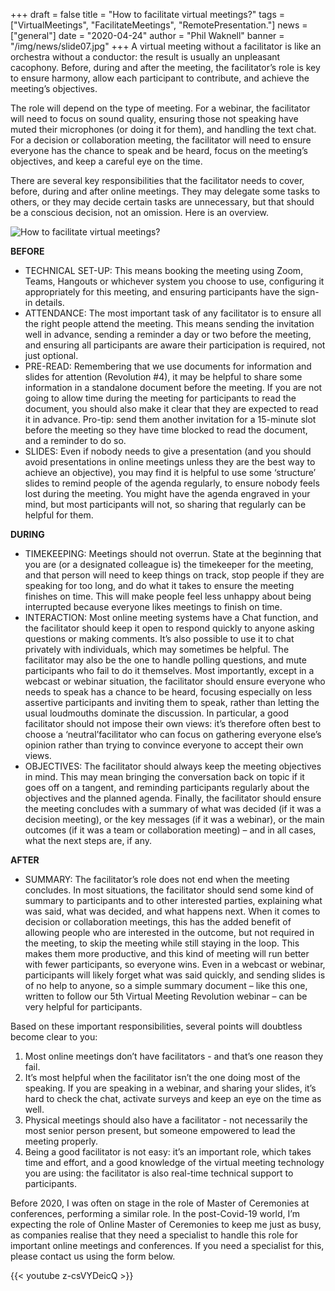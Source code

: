+++
draft = false
title = "How to facilitate virtual meetings?"
tags = ["VirtualMeetings", "FacilitateMeetings", "RemotePresentation."]
news = ["general"]
date = "2020-04-24"
author = "Phil Waknell"
banner = "/img/news/slide07.jpg"
+++
A virtual meeting without a facilitator is like an orchestra without a conductor: the result is usually an unpleasant cacophony. Before, during and after the meeting, the facilitator’s role is key to ensure harmony, allow each participant to contribute, and achieve the meeting’s objectives.

The role will depend on the type of meeting. For a webinar, the facilitator will need to focus on sound quality, ensuring those not speaking have muted their microphones (or doing it for them), and handling the text chat. For a decision or collaboration meeting, the facilitator will need to ensure everyone has the chance to speak and be heard, focus on the meeting’s objectives, and keep a careful eye on the time.

There are several key responsibilities that the facilitator needs to cover, before, during and after online meetings. They may delegate some tasks to others, or they may decide certain tasks are unnecessary, but that should be a conscious decision, not an omission. Here is an overview.

![](/img/news/vmr_webinar_5_en_-_facilitation.jpg "How to facilitate virtual meetings?")

**BEFORE**



* TECHNICAL SET-UP: This means booking the meeting using Zoom, Teams, Hangouts or whichever system you choose to use, configuring it appropriately for this meeting, and ensuring participants have the sign-in details.
* ATTENDANCE: The most important task of any facilitator is to ensure all the right people attend the meeting. This means sending the invitation well in advance, sending a reminder a day or two before the meeting, and ensuring all participants are aware their participation is required, not just optional.
* PRE-READ: Remembering that we use documents for information and slides for attention (Revolution #4), it may be helpful to share some information in a standalone document before the meeting. If you are not going to allow time during the meeting for participants to read the document, you should also make it clear that they are expected to read it in advance. Pro-tip: send them another invitation for a 15-minute slot before the meeting so they have time blocked to read the document, and a reminder to do so.
* SLIDES: Even if nobody needs to give a presentation (and you should avoid presentations in online meetings unless they are the best way to achieve an objective), you may find it is helpful to use some ‘structure’ slides to remind people of the agenda regularly, to ensure nobody feels lost during the meeting. You might have the agenda engraved in your mind, but most participants will not, so sharing that regularly can be helpful for them.

**DURING**

* TIMEKEEPING: Meetings should not overrun. State at the beginning that you are (or a designated colleague is) the timekeeper for the meeting, and that person will need to keep things on track, stop people if they are speaking for too long, and do what it takes to ensure the meeting finishes on time. This will make people feel less unhappy about being interrupted because everyone likes meetings to finish on time.
* INTERACTION: Most online meeting systems have a Chat function, and the facilitator should keep it open to respond quickly to anyone asking questions or making comments. It’s also possible to use it to chat privately with individuals, which may sometimes be helpful. The facilitator may also be the one to handle polling questions, and mute participants who fail to do it themselves. Most importantly, except in a webcast or webinar situation, the facilitator should ensure everyone who needs to speak has a chance to be heard, focusing especially on less assertive participants and inviting them to speak, rather than letting the usual loudmouths dominate the discussion. In particular, a good facilitator should not impose their own views: it’s therefore often best to choose a ‘neutral’facilitator who can focus on gathering everyone else’s opinion rather than trying to convince everyone to accept their own views.
* OBJECTIVES: The facilitator should always keep the meeting objectives in mind. This may mean bringing the conversation back on topic if it goes off on a tangent, and reminding participants regularly about the objectives and the planned agenda. Finally, the facilitator should ensure the meeting concludes with a summary of what was decided (if it was a decision meeting), or the key messages (if it was a webinar), or the main outcomes (if it was a team or collaboration meeting) – and in all cases, what the next steps are, if any.

**AFTER**

* SUMMARY: The facilitator’s role does not end when the meeting concludes. In most situations, the facilitator should send some kind of summary to participants and to other interested parties, explaining what was said, what was decided, and what happens next. When it comes to decision or collaboration meetings, this has the added benefit of allowing people who are interested in the outcome, but not required in the meeting, to skip the meeting while still staying in the loop. This makes them more productive, and this kind of meeting will run better with fewer participants, so everyone wins. Even in a webcast or webinar, participants will likely forget what was said quickly, and sending slides is of no help to anyone, so a simple summary document – like this one, written to follow our 5th Virtual Meeting Revolution webinar – can be very helpful for participants.

Based on these important responsibilities, several points will doubtless become clear to you:

1. Most online meetings don’t have facilitators - and that’s one reason they fail.
2. It’s most helpful when the facilitator isn’t the one doing most of the speaking. If you are speaking in a webinar, and sharing your slides, it’s hard to check the chat, activate surveys and keep an eye on the time as well.
3. Physical meetings should also have a facilitator - not necessarily the most senior person present, but someone empowered to lead the meeting properly.
4. Being a good facilitator is not easy: it’s an important role, which takes time and effort, and a good knowledge of the virtual meeting technology you are using: the facilitator is also real-time technical support to participants.

Before 2020, I was often on stage in the role of Master of Ceremonies at conferences, performing a similar role. In the post-Covid-19 world, I’m expecting the role of Online Master of Ceremonies to keep me just as busy, as companies realise that they need a specialist to handle this role for important online meetings and conferences. If you need a specialist for this, please contact us using the form below.

{{< youtube z-csVYDeicQ >}}